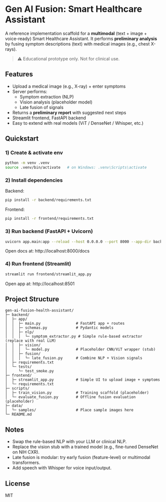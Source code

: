 
# Gen AI Fusion: Smart Healthcare Assistant

A reference implementation scaffold for a **multimodal** (text + image + voice-ready) Smart Healthcare Assistant. 
It performs **preliminary analysis** by fusing symptom descriptions (text) with medical images (e.g., chest X-rays).

> ⚠️ Educational prototype only. Not for clinical use.

## Features
- Upload a medical image (e.g., X-ray) + enter symptoms
- Server performs:
  - Symptom extraction (NLP)
  - Vision analysis (placeholder model)
  - Late fusion of signals
- Returns a **preliminary report** with suggested next steps
- Streamlit frontend, FastAPI backend
- Easy to extend with real models (ViT / DenseNet / Whisper, etc.)

## Quickstart

### 1) Create & activate env
```bash
python -m venv .venv
source .venv/bin/activate   # on Windows: .venv\Scripts\activate
```

### 2) Install dependencies
Backend:
```bash
pip install -r backend/requirements.txt
```
Frontend:
```bash
pip install -r frontend/requirements.txt
```

### 3) Run backend (FastAPI + Uvicorn)
```bash
uvicorn app.main:app --reload --host 0.0.0.0 --port 8000 --app-dir backend
```
Open docs at: http://localhost:8000/docs

### 4) Run frontend (Streamlit)
```bash
streamlit run frontend/streamlit_app.py
```
Open app at: http://localhost:8501

## Project Structure
```
gen-ai-fusion-health-assistant/
├─ backend/
│  ├─ app/
│  │  ├─ main.py                # FastAPI app + routes
│  │  ├─ schemas.py             # Pydantic models
│  │  ├─ nlp/
│  │  │  └─ symptom_extractor.py # Simple rule-based extractor (replace with real LLM)
│  │  ├─ vision/
│  │  │  └─ model.py            # Placeholder CNN/ViT wrapper (stub)
│  │  ├─ fusion/
│  │  │  └─ late_fusion.py      # Combine NLP + Vision signals
│  ├─ requirements.txt
│  └─ tests/
│     └─ test_smoke.py
├─ frontend/
│  ├─ streamlit_app.py          # Simple UI to upload image + symptoms
│  └─ requirements.txt
├─ scripts/
│  ├─ train_vision.py           # Training scaffold (placeholder)
│  └─ evaluate_fusion.py        # Offline fusion evaluation (placeholder)
├─ data/
│  └─ samples/                  # Place sample images here
└─ README.md
```

## Notes
- Swap the rule-based NLP with your LLM or clinical NLP.
- Replace the vision stub with a trained model (e.g., fine-tuned DenseNet on NIH CXR).
- Late fusion is modular: try early fusion (feature-level) or multimodal transformers.
- Add speech with Whisper for voice input/output.

## License
MIT
